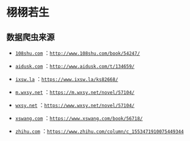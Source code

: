 # 栩栩若生

## 数据爬虫来源

+ [`108shu.com`](./src/crawler/108shu.com) ：[`http://www.108shu.com/book/54247/`](http://www.108shu.com/book/54247/)

+ [`aidusk.com`](./src/crawler/aidusk.com) ：[`http://www.aidusk.com/t/134659/`](http://www.aidusk.com/t/134659/)

+ [`ixsw.la`](./src/crawler/ixsw.la) ：[`https://www.ixsw.la/ks82668/`](https://www.ixsw.la/ks82668/)

+ [`m.wxsy.net`](./src/crawler/m.wxsy.net) ：[`https://m.wxsy.net/novel/57104/`](https://m.wxsy.net/novel/57104/)

+ [`wxsy.net`](./src/crawler/wxsy.net) ：[`https://www.wxsy.net/novel/57104/`](https://www.wxsy.net/novel/57104/)

+ [`xswang.com`](./src/crawler/xswang.com) ：[`https://www.xswang.com/book/56718/`](https://www.xswang.com/book/56718/)

+ [`zhihu.com`](./src/crawler/zhihu.com) ：[`https://www.zhihu.com/column/c_1553471910075449344`](https://www.zhihu.com/column/c_1553471910075449344)
